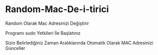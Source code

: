 # Random-Mac-De-i-tirici
Random Olarak Mac Adresinizi Değiştirir

Programı sudo Yetkileri İle Başlatınız


Sizin Belirlediğiniz Zaman Aralıklarında Otomatik Olarak MAC Adresinizi Günceller
